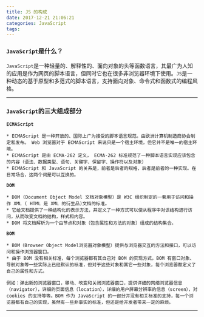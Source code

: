 ```yaml
---
title: JS 的构成  
date: 2017-12-21 21:06:21
categories: JavaScript
tags:
---
```


### `JavaScript`是什么？
`JavaScript`是一种轻量的、解释性的、面向对象的头等函数语言，其最广为人知的应用是作为网页的脚本语言，但同时它也在很多非浏览器环境下使用。`JS`是一种动态的基于原型和多范式的脚本语言，支持面向对象、命令式和函数式的编程风格。

------

### `JavaScript`的三大组成部分
**`ECMAScript`**

```
* ECMAScript 是一种开放的、国际上广为接受的脚本语言规范。由欧洲计算机制造商协会制定和发布。 Web 浏览器对于 ECMAScript 来说只是一个宿主环境，但它并不是唯一的宿主环境。	
* ECMAScript 是由 ECMA-262 定义， ECMA-262 标准规范了一种脚本语言实现应该包含的内容（语法、数据类型、语句、关键字、保留字、操作符以及对象）
* ECMAScript 和 JavaScript 的关系是，前者是后者的规格，后者是前者的一种实现。在日常场合，这两个词是可以互换的。
```
		
**`DOM`**

```
* DOM (Document Object Model 文档对象模型）是 W3C 组织制定的一套用于访问和操作 XML ( HTML 是 XML 的衍生品)文档的标准。
* 它给文档提供了一种结构化的表示方法，并定义了一种方式可以使从程序中对该结构进行访问，从而改变文档的结构，样式和内容。
* DOM 将文档解析为一个由节点和对象（包含属性和方法的对象）组成的结构集合。
```

**`BOM`**

```
* BOM（Browser Object Model浏览器对象模型）提供与浏览器交互的方法和接口，可以访问和操作浏览器窗口。	
* 由于 BOM 没有相关标准，每个浏览器都有其自己对 BOM 的实现方式。BOM 有窗口对象、导航对象等一些实际上已经默认的标准，但对于这些对象和其它一些对象，每个浏览器都定义了自己的属性和方式。
	
例如：弹出新的浏览器窗口，移动、改变和关闭浏览器窗口，提供详细的网络浏览器信息（navigator），详细的页面信息（location），详细的用户屏幕分辨率的信息（screen），对 cookies 的支持等等。BOM 作为 JavaScript 的一部分并没有相关标准的支持，每一个浏览器都有自己的实现，虽然有一些非事实的标准，但还是给开发者带来一定的麻烦。
```
	
------
